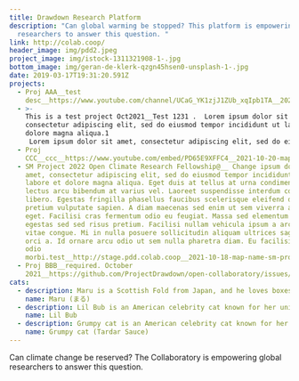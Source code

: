 ```yaml
---
title: Drawdown Research Platform
description: "Can global warming be stopped? This platform is empowering global
  researchers to answer this question. "
link: http://colab.coop/
header_image: img/pdd2.jpeg
project_image: img/istock-1311321908-1-.jpg
bottom_image: img/geran-de-klerk-qzgn45hsen0-unsplash-1-.jpg
date: 2019-03-17T19:31:20.591Z
projects:
  - Proj AAA__test
    desc__https://www.youtube.com/channel/UCaG_YK1zjJ1ZUb_xqIpb1TA__2021-10-20-map-name-proj-aaa-description-test-desc-video-https-www-youtube-com-embed-bkdoxfyb71y-collaborators-list-shrutim-colleen-skemp-link-https-www-youtube-com-channel-ucag_yk1zjj1zub_xqipb1ta
  - >-
    This is a test project Oct2021__Test 1231 .  Lorem ipsum dolor sit amet,
    consectetur adipiscing elit, sed do eiusmod tempor incididunt ut labore et
    dolore magna aliqua.1
     Lorem ipsum dolor sit amet, consectetur adipiscing elit, sed do eiusmod tempor incididunt ut labore et dolore magna aliqua.2  Lorem ipsum dolor sit amet, consectetur adipiscing elit, sed do eiusmod tempor incididunt ut labore et dolore magna aliqua.3__https://google.com__2021-10-18-map-name-this-is-a-test-project-description-test-123-link-https-google-com-collaborators-list-dsadsadsadsadsasdasdadadsa-shruti-video-https-google-com
  - Proj
    CCC__ccc__https://www.youtube.com/embed/PD65E9XFFC4__2021-10-20-map-name-proj-ccc-description-ccc-video-https-www-youtube-com-embed-pd65e9xffc4-link-https-www-youtube-com-embed-pd65e9xffc4-collaborators-list-shruti
  - SM Project 2022 Open Climate Research Fellowship@__ Change ipsum dolor sit
    amet, consectetur adipiscing elit, sed do eiusmod tempor incididunt ut
    labore et dolore magna aliqua. Eget duis at tellus at urna condimentum. Ut
    lectus arcu bibendum at varius vel. Laoreet suspendisse interdum consectetur
    libero. Egestas fringilla phasellus faucibus scelerisque eleifend donec
    pretium vulputate sapien. A diam maecenas sed enim ut sem viverra aliquet
    eget. Facilisi cras fermentum odio eu feugiat. Massa sed elementum tempus
    egestas sed sed risus pretium. Facilisi nullam vehicula ipsum a arcu cursus
    vitae congue. Mi in nulla posuere sollicitudin aliquam ultrices sagittis
    orci a. Id ornare arcu odio ut sem nulla pharetra diam. Eu facilisis sed
    odio
    morbi.test__http://stage.pdd.colab.coop__2021-10-18-map-name-sm-project-2022-open-climate-research-fellowship-description-lorem-ipsum-dolor-sit-amet-consectetur-adipiscing-elit-sed-do-eiusmod-tempor-incididunt-ut-labore-et-dolore-magna-aliqua-eget-duis-at-tellus-at-urna-condimentum-ut-lec
  - Proj BBB__required. October
    2021__https://github.com/ProjectDrawdown/open-collaboratory/issues/29__2021-10-20-map-name-proj-bbb-active-true-link-https-github-com-projectdrawdown-open-collaboratory-issues-29-collaborators-list-shrutim-shruti-dsadsadsadsadsasdasdadadsa-colleen-skemp-video-https-www-youtube-com-embed-pd65
cats:
  - description: Maru is a Scottish Fold from Japan, and he loves boxes.
    name: Maru (まる)
  - description: Lil Bub is an American celebrity cat known for her unique appearance.
    name: Lil Bub
  - description: Grumpy cat is an American celebrity cat known for her grumpy appearance.
    name: Grumpy cat (Tardar Sauce)
---
```

Can climate change be reserved? The Collaboratory is empowering global researchers to answer this question.
